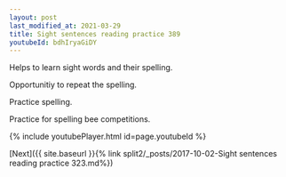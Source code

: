 ```yaml
---
layout: post
last_modified_at: 2021-03-29
title: Sight sentences reading practice 389
youtubeId: bdhIryaGiDY
---
```

 
 
Helps to learn sight words and their spelling.

Opportunitiy to repeat the spelling. 

Practice spelling. 
 
Practice for spelling bee competitions. 
 
{% include youtubePlayer.html id=page.youtubeId %}
 
 

[Next]({{ site.baseurl }}{% link  split2/_posts/2017-10-02-Sight sentences reading practice 323.md%})
 
